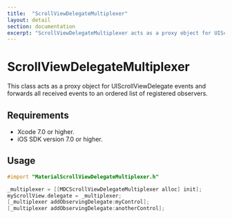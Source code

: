 ```yaml
---
title:  "ScrollViewDelegateMultiplexer"
layout: detail
section: documentation
excerpt: "ScrollViewDelegateMultiplexer acts as a proxy object for UIScrollViewDelegate events and forwards all received events to an ordered list of registered observers."
---
```

# ScrollViewDelegateMultiplexer

This class acts as a proxy object for UIScrollViewDelegate events and forwards all received
events to an ordered list of registered observers.

## Requirements

- Xcode 7.0 or higher.
- iOS SDK version 7.0 or higher.

## Usage

```objectivec
#import "MaterialScrollViewDelegateMultiplexer.h"

_multiplexer = [[MDCScrollViewDelegateMultiplexer alloc] init];
myScrollView.delegate = _multiplexer;
[_multiplexer addObservingDelegate:myControl];
[_multiplexer addObservingDelegate:anotherControl];
```
